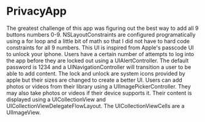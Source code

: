 # PrivacyApp
The greatest challenge of this app was figuring out the best way to add all 9 buttons numbers 0-9. NSLayoutConstraints are configured programatically using a for loop and a little bit of math so that I did not have to hard code constraints for all 9 numbers. 
This UI is inspired from Apple's passcode UI to unlock your iphone. Users have a certain number of attempts to log into the app before they are locked out using a UIAlertController. The default password is 1234 and a UINavigationController will transition a user to be able to add content. The lock and unlock are system icons provided by apple but their sizes are changed to create a better UI.
Users can add photos or videos from their library using a UIImagePickerController. They may also take photos or videos if their device supports it. Their content is  displayed using a UICollectionView and UICollectionViewDelegateFlowLayout. The UICollectionViewCells are a UIImageView. 

